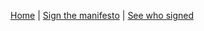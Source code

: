 [Home](/) \| [Sign the manifesto](/signatures/sign.html) \| [See who signed](/signatures/index.html)
